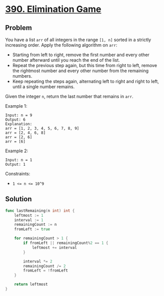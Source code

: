 # [390. Elimination Game](https://leetcode.com/problems/elimination-game/)

## Problem

You have a list `arr` of all integers in the range `[1, n]` sorted in a strictly increasing order. Apply the following algorithm on `arr`:

- Starting from left to right, remove the first number and every other number afterward until you reach the end of the list.
- Repeat the previous step again, but this time from right to left, remove the rightmost number and every other number from the remaining numbers.
- Keep repeating the steps again, alternating left to right and right to left, until a single number remains.

Given the integer `n`, return the last number that remains in `arr`.

Example 1:

```
Input: n = 9
Output: 6
Explanation:
arr = [1, 2, 3, 4, 5, 6, 7, 8, 9]
arr = [2, 4, 6, 8]
arr = [2, 6]
arr = [6]
```

Example 2:

```
Input: n = 1
Output: 1
``` 

Constraints:

- `1 <= n <= 10^9`

## Solution

```go
func lastRemaining(n int) int {
	leftmost := 1
	interval := 1
	remainingCount := n
	fromLeft := true

	for remainingCount > 1 {
		if fromLeft || remainingCount%2 == 1 {
			leftmost += interval
		}

		interval *= 2
		remainingCount /= 2
		fromLeft = !fromLeft
	}

	return leftmost
}
```